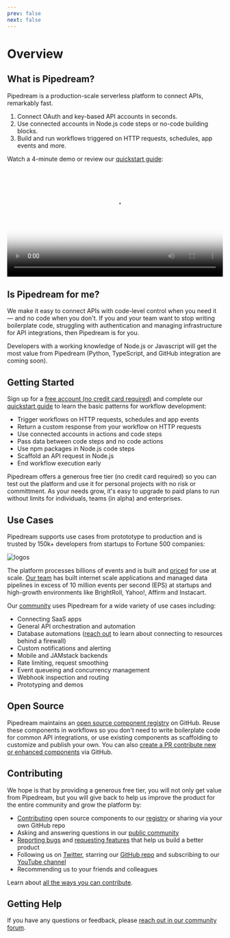 ```yaml
---
prev: false
next: false
---
```


# Overview

## What is Pipedream?

Pipedream is a production-scale serverless platform to connect APIs, remarkably fast. 

1. Connect OAuth and key-based API accounts in seconds.
2. Use connected accounts in Node.js code steps or no-code building blocks.
3. Build and run workflows triggered on HTTP requests, schedules, app events and more.

<!--Pipedream also makes it easy to test and validate your integrations, scaffold API requests for any app, maintain state between executions, manage execution rate and concurrency and more. -->

Watch a 4-minute demo or review our [quickstart guide](/quickstart/):

<!--With Pipedream, you can stop writing boilerplate code, struggling with authentication and managing infrastructure, and start connecting APIs with code-level control when you need it — and no code when you don't. -->

<!--Pipedream is a low code integration platform for developers. We make it easy to connect APIs remarkably fast so you can stop writing boilerplate code, struggling with authentication and managing infrastructure, and start connecting APIs with code-level control when you need it — and no code when you don't.-->

<video controls poster="./images/demo-poster.png" width="100%">
  <source src="https://res.cloudinary.com/pipedreamin/video/upload/v1612307285/homepage/Using_Event_Sources_and_Workflows__Analyze_Twitter_Sentiment_in_Real-Time_and_Save_to_Google_Sheets_ehy2ho.mp4" type="video/mp4">
Your browser does not support the video tag.
</video>

<!--![image-20210520194929461](./image-20210520194929461.png)-->

<!--img src="https://res.cloudinary.com/pipedreamin/image/upload/v1612919959/homepage/workflow-demo_ks64up.png"-->

<!--
Trusted by developers from startups to Fortune 500 companies:

![logos](https://res.cloudinary.com/pipedreamin/image/upload/v1612919944/homepage/logos_kcbviz.png)

## How Pipedream Works

Pipedream provides a serverless platform to build and run workflows that connect APIs:

- Connect your OAuth and key-based API accounts in seconds
- Use connected accounts to auth APIs in code steps or in "no code" building blocks
- Compose steps into workflows and trigger on HTTP requests, schedules or app events

Pipedream also provides easy to use services to solve common serverless and integration challenges including state management, execution rate and concurrency controls, large file support (up to 5TB) and more! 

Watch a demo (4 mins):

-->

## Is Pipedream for me?

We make it easy to connect APIs with code-level control when you need it — and no code when you don't. If you and your team want to stop writing boilerplate code, struggling with authentication and managing infrastructure for API integrations, then Pipedream is for you. 

Developers with a working knowledge of Node.js or Javascript will get the most value from Pipedream (Python, TypeScript, and GitHub integration are coming soon).

<!--
Pipedream is trusted by 150k+ developers from startups to Fortune 500 companies:

![logos](https://res.cloudinary.com/pipedreamin/image/upload/v1612919944/homepage/logos_kcbviz.png)
-->

## Getting Started

Sign up for a [free account (no credit card required)](https://pipedream.com/auth/signup) and complete our [quickstart guide](/quickstart/) to learn the basic patterns for workflow development:

- Trigger workflows on HTTP requests, schedules and app events
- Return a custom response from your workflow on HTTP requests 
- Use connected accounts in actions and code steps
- Pass data between code steps and no code actions
- Use npm packages in Node.js code steps
- Scaffold an API request in Node.js
- End workflow execution early

<!--
<p style="text-align:center;">
<a href="/quickstart/hello-world/"><img src="./quickstart/get-started.png"></a>
</p>
-->
Pipedream offers a generous free tier (no credit card required) so you can test out the platform and use it for personal projects with no risk or committment. As your needs grow, it's easy to upgrade to paid plans to run without limits for individuals, teams (in alpha) and enterprises.

## Use Cases

Pipedream supports use cases from protototype to production and is trusted by 150k+ developers from startups to Fortune 500 companies:

![logos](https://res.cloudinary.com/pipedreamin/image/upload/v1612919944/homepage/logos_kcbviz.png)

The platform processes billions of events and is built and [priced](https://pipedream.com/pricing/) for use at scale. [Our team](https://pipedream.com/about) has built internet scale applications and managed data pipelines in excess of 10 million events per second (EPS) at startups and high-growth environments like BrightRoll, Yahoo!, Affirm and Instacart. 

Our [community](https://pipedream.com/community) uses Pipedream for a wide variety of use cases including:

- Connecting SaaS apps
- General API orchestration and automation
- Database automations ([reach out](https://pipedream.com/community) to learn about connecting to resources behind a firewall)
- Custom notifications and alerting
- Mobile and JAMstack backends
- Rate limiting, request smoothing
- Event queueing and concurrency management
- Webhook inspection and routing
- Prototyping and demos

## Open Source

Pipedream maintains an [open source component registry](https://github.com/pipedreamhq/pipedream/) on GitHub. Reuse these components in workflows so you don't need to write boilerplate code for common API integrations, or use existing components as scaffolding to customize and publish your own. You can also [create a PR contribute new or enhanced components](/components/guidelines/#process) via GitHub.

## Contributing

We hope is that by providing a generous free tier, you will not only get value from Pipedream, but you will give back to help us improve the product for the entire community and grow the platform by:

- [Contributing](/components/guidelines/) open source components to our [registry](https://github.com/pipedreamhq/pipedream.) or sharing via your own GitHub repo
- Asking and answering questions in our [public community](https://pipedream.com/community/)
- [Reporting bugs](https://pipedream.com/community/c/bugs/9) and [requesting features](https://github.com/PipedreamHQ/pipedream/issues/new?assignees=&labels=enhancement&template=feature_request.md&title=%5BFEATURE%5D+) that help us build a better product
- Following us on [Twitter](https://twitter.com/pipedream), starring our [GitHub repo](https://github.com/PipedreamHQ/pipedream) and subscribing to our [YouTube channel](https://www.youtube.com/c/pipedreamhq)
- Recommending us to your friends and colleagues

Learn about [all the ways you can contribute](https://pipedream.com/contributing).

## Getting Help

If you have any questions or feedback, please [reach out in our community forum](https://pipedream.com/community).